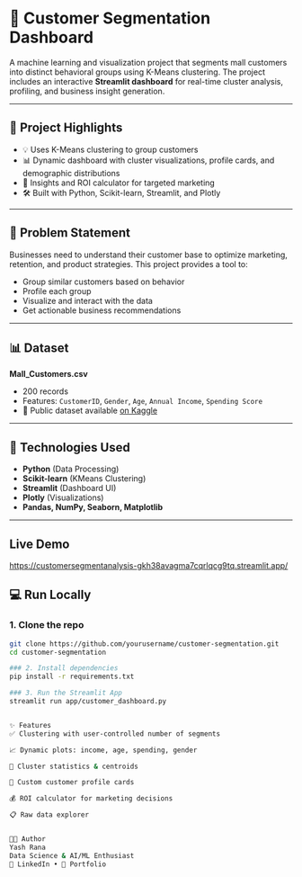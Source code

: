 # 👥 Customer Segmentation Dashboard

A machine learning and visualization project that segments mall customers into distinct behavioral groups using K-Means clustering. The project includes an interactive **Streamlit dashboard** for real-time cluster analysis, profiling, and business insight generation.

---

## 🚀 Project Highlights

- 💡 Uses K-Means clustering to group customers
- 📊 Dynamic dashboard with cluster visualizations, profile cards, and demographic distributions
- 🧠 Insights and ROI calculator for targeted marketing
- 🛠️ Built with Python, Scikit-learn, Streamlit, and Plotly

---

## 🧠 Problem Statement

Businesses need to understand their customer base to optimize marketing, retention, and product strategies. This project provides a tool to:
- Group similar customers based on behavior
- Profile each group
- Visualize and interact with the data
- Get actionable business recommendations

---

## 📊 Dataset

**Mall_Customers.csv**  
- 200 records  
- Features: `CustomerID`, `Gender`, `Age`, `Annual Income`, `Spending Score`  
- 📌 Public dataset available [on Kaggle](https://www.kaggle.com/datasets/vjchoudhary7/customer-segmentation-tutorial)

---

## 🧰 Technologies Used

- **Python** (Data Processing)
- **Scikit-learn** (KMeans Clustering)
- **Streamlit** (Dashboard UI)
- **Plotly** (Visualizations)
- **Pandas, NumPy, Seaborn, Matplotlib**

---
## Live Demo 
https://customersegmentanalysis-gkh38avagma7cqrlqcg9tq.streamlit.app/

## 💻 Run Locally

### 1. Clone the repo

```bash
git clone https://github.com/yourusername/customer-segmentation.git
cd customer-segmentation

### 2. Install dependencies
pip install -r requirements.txt

### 3. Run the Streamlit App
streamlit run app/customer_dashboard.py


✨ Features
✅ Clustering with user-controlled number of segments

📈 Dynamic plots: income, age, spending, gender

🧮 Cluster statistics & centroids

💎 Custom customer profile cards

💰 ROI calculator for marketing decisions

📋 Raw data explorer


👨‍💻 Author
Yash Rana
Data Science & AI/ML Enthusiast
🔗 LinkedIn • 💼 Portfolio
